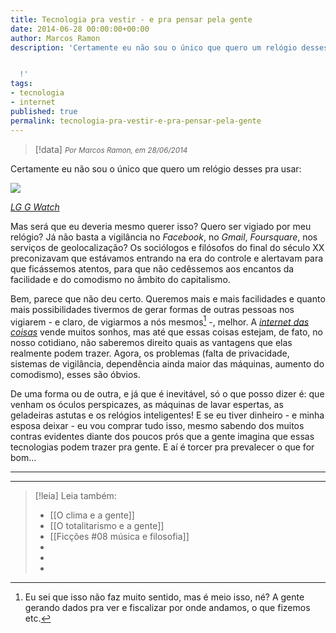 ```yaml
---
title: Tecnologia pra vestir - e pra pensar pela gente
date: 2014-06-28 00:00:00+00:00
author: Marcos Ramon
description: 'Certamente eu não sou o único que quero um relógio desses pra usar:


  !'
tags:
- tecnologia
- internet
published: true
permalink: tecnologia-pra-vestir-e-pra-pensar-pela-gente
---
```

> [!data] <small><i>Por Marcos Ramon, em 28/06/2014</i></small>

Certamente eu não sou o único que quero um relógio desses pra usar:

![](https://31.media.tumblr.com/605b69af88bfbd75a292b628db75ed3c/tumblr_inline_nbvasqema41qmko7e.jpg)

[*LG G Watch*](http://gizmodo.com/lg-g-watch-hands-on-a-smartwatch-that-feels-like-a-wat-1596097735)

Mas será que eu deveria mesmo querer isso? Quero ser vigiado por meu relógio? Já não basta a vigilância no *Facebook*, no *Gmail*, *Foursquare*, nos serviços de geolocalização? Os sociólogos e filósofos do final do século XX preconizavam que estávamos entrando na era do controle e alertavam para que ficássemos atentos, para que não cedêssemos aos encantos da facilidade e do comodismo no âmbito do capitalismo.
    
Bem, parece que não deu certo. Queremos mais e mais facilidades e quanto mais possibilidades tivermos de gerar formas de outras pessoas nos vigiarem - e claro, de vigiarmos a nós mesmos[^1] -, melhor. A [*internet das coisas*](http://en.wikipedia.org/wiki/Internet_of_Things) vende muitos sonhos, mas até que essas coisas estejam, de fato, no nosso cotidiano, não saberemos direito quais as vantagens que elas realmente podem trazer. Agora, os problemas (falta de privacidade, sistemas de vigilância, dependência ainda maior das máquinas, aumento do comodismo), esses são óbvios.
    
De uma forma ou de outra, e já que é inevitável, só o que posso dizer é: que venham os óculos perspicazes, as máquinas de lavar espertas, as geladeiras astutas e os relógios inteligentes! E se eu tiver dinheiro - e minha esposa deixar - eu vou comprar tudo isso, mesmo sabendo dos muitos contras evidentes diante dos poucos prós que a gente imagina que essas tecnologias podem trazer pra gente. E aí é torcer pra prevalecer o que for bom...

***

[^1]: Eu sei que isso não faz muito sentido, mas é meio isso, né? A gente gerando dados pra ver e fiscalizar por onde andamos, o que fizemos etc.



---
> [!leia] Leia também:
> - [[O clima e a gente]]
> - [[O totalitarismo e a gente]]
> - [[Ficções #08   música e filosofia]]
> -
> -
> -